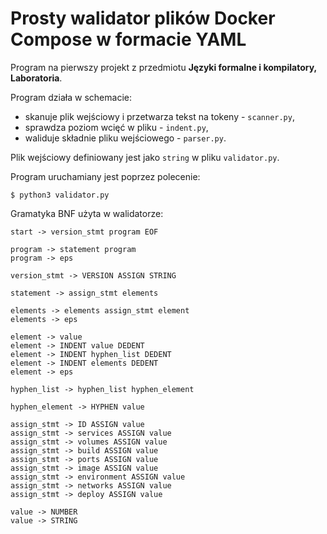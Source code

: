# Prosty walidator plików Docker Compose w formacie YAML

Program na pierwszy projekt z przedmiotu **Języki formalne i kompilatory, Laboratoria**.

Program działa w schemacie:
- skanuje plik wejściowy i przetwarza tekst na tokeny - `scanner.py`,
- sprawdza poziom wcięć w pliku - `indent.py`,
- waliduje składnie pliku wejściowego - `parser.py`.

Plik wejściowy definiowany jest jako `string` w pliku `validator.py`.

Program uruchamiany jest poprzez polecenie:

```
$ python3 validator.py
```

Gramatyka BNF użyta w walidatorze:

```
start -> version_stmt program EOF

program -> statement program
program -> eps

version_stmt -> VERSION ASSIGN STRING

statement -> assign_stmt elements

elements -> elements assign_stmt element
elements -> eps

element -> value
element -> INDENT value DEDENT
element -> INDENT hyphen_list DEDENT
element -> INDENT elements DEDENT
element -> eps

hyphen_list -> hyphen_list hyphen_element

hyphen_element -> HYPHEN value

assign_stmt -> ID ASSIGN value
assign_stmt -> services ASSIGN value
assign_stmt -> volumes ASSIGN value
assign_stmt -> build ASSIGN value
assign_stmt -> ports ASSIGN value
assign_stmt -> image ASSIGN value
assign_stmt -> environment ASSIGN value
assign_stmt -> networks ASSIGN value
assign_stmt -> deploy ASSIGN value

value -> NUMBER
value -> STRING
```